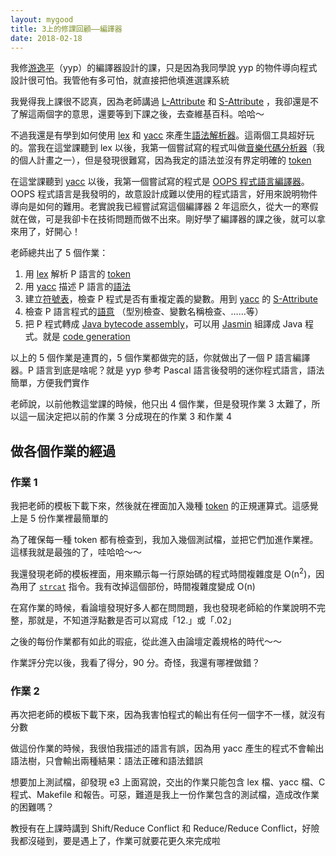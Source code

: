 ```yaml
---
layout: mygood
title: 3上的修課回顧——編譯器
date: 2018-02-18
---
```


我修[游逸平]（yyp）的編譯器設計的課，只是因為我同學說 yyp 的物件導向程式設計很可怕。我管他有多可怕，就直接把他填進選課系統

我覺得我上課很不認真，因為老師講過 [L-Attribute] 和 [S-Attribute] ，我卻還是不了解這兩個字的意思，還要等到下課之後，去查維基百科。哈哈～

不過我還是有學到如何使用 [lex] 和 [yacc] 來產生[語法解析器]。這兩個工具超好玩的。當我在這堂課聽到 lex 以後，我第一個嘗試寫的程式叫做[音樂代碼分析器]（我的個人計畫之一），但是發現很難寫，因為我定的語法並沒有界定明確的 [token]

在這堂課聽到 [yacc] 以後，我第一個嘗試寫的程式是 [OOPS 程式語言編譯器]。OOPS 程式語言是我發明的，故意設計成難以使用的程式語言，好用來說明物件導向是如何的難用。老實說我已經嘗試寫這個編譯器 2 年這麽久，從大一的寒假就在做，可是我卻卡在技術問題而做不出來。剛好學了編譯器的課之後，就可以拿來用了，好開心！

老師總共出了 5 個作業：
1. 用 [lex] 解析 P 語言的 [token]
2. 用 [yacc] 描述 P 語言的[語法]
3. 建立[符號表]，檢查 P 程式是否有重複定義的變數。用到 [yacc] 的 [S-Attribute]
4. 檢查 P 語言程式的[語意] （型別檢查、變數名稱檢查、……等）
5. 把 P 程式轉成 [Java bytecode assembly]，可以用 [Jasmin] 組譯成 Java 程式。就是 [code generation]

以上的 5 個作業是連貫的，5 個作業都做完的話，你就做出了一個 P 語言編譯器。P 語言到底是啥呢？就是 yyp 參考 Pascal 語言後發明的迷你程式語言，語法簡單，方便我們實作

老師說，以前他教這堂課的時候，他只出 4 個作業，但是發現作業 3 太難了，所以這一屆決定把以前的作業 3 分成現在的作業 3 和作業 4

## 做各個作業的經過
### 作業 1
我把老師的模板下載下來，然後就在裡面加入幾種 [token] 的正規運算式。這感覺上是 5 份作業裡最簡單的

為了確保每一種 token 都有檢查到，我加入幾個測試檔，並把它們加進作業裡。這樣我就是最強的了，哇哈哈～～

我還發現老師的模板裡面，用來顯示每一行原始碼的程式時間複雜度是 O(n<sup>2</sup>)，因為用了 [`strcat`] 指令。我有改掉這個部份，時間複雜度變成 O(n)

在寫作業的時候，看論壇發現好多人都在問問題，我也發現老師給的作業說明不完整，那就是，不知道浮點數是否可以寫成「12.」或「.02」

之後的每份作業都有如此的瑕疵，從此進入由論壇定義規格的時代～～

作業評分完以後，我看了得分，90 分。奇怪，我還有哪裡做錯？

### 作業 2
再次把老師的模板下載下來，因為我害怕程式的輸出有任何一個字不一樣，就沒有分數

做這份作業的時候，我很怕我描述的語言有誤，因為用 yacc 產生的程式不會輸出語法樹，只會輸出兩種結果：語法正確和語法錯誤

想要加上測試檔，卻發現 e3 上面寫說，交出的作業只能包含 lex 檔、yacc 檔、C 程式、Makefile 和報告。可惡，難道是我上一份作業包含的測試檔，造成改作業的困難嗎？

教授有在上課時講到 Shift/Reduce Conflict 和 Reduce/Reduce Conflict，好險我都沒碰到，要是遇上了，作業可就要花更久來完成啦

[游逸平]: http://people.cs.nctu.edu.tw/~ypyou/
[L-Attribute]: https://en.wikipedia.org/wiki/L-attributed_grammar
[S-Attribute]: https://en.wikipedia.org/wiki/S-attributed_grammar
[lex]: https://zh.wikipedia.org/wiki/Lex
[yacc]: https://en.wikipedia.org/wiki/Yacc
[語法解析器]: https://zh.wikipedia.org/wiki/%E8%AA%9E%E6%B3%95%E5%88%86%E6%9E%90%E5%99%A8
[音樂代碼分析器]: https://stdio2016.github.io/volatile/mus.html
[token]: https://en.wikipedia.org/wiki/Lexical_analysis#Token
[OOPS 程式語言編譯器]: https://github.com/stdio2016/OOPS
[語法]: https://zh.wikipedia.org/wiki/%E5%BD%A2%E5%BC%8F%E6%96%87%E6%B3%95
[符號表]: https://zh.wikipedia.org/wiki/%E7%AC%A6%E5%8F%B7%E8%A1%A8
[語意]: https://en.wikipedia.org/wiki/Semantics_(computer_science)
[Java bytecode assembly]: https://en.wikipedia.org/wiki/Java_bytecode
[Jasmin]: http://jasmin.sourceforge.net/
[code generation]: https://en.wikipedia.org/wiki/Code_generation_(compiler)
[`strcat`]: http://www.cplusplus.com/reference/cstring/strcat/